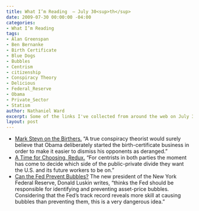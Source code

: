 ```yaml
---
title: What I’m Reading  — July 30<sup>th</sup>
date: 2009-07-30 00:00:00 -04:00
categories:
- What I’m Reading
tags:
- Alan Greenspan
- Ben Bernanke
- Birth Certificate
- Blue Dogs
- Bubbles
- Centrism
- citizenship
- Conspiracy Theory
- Delicious
- Federal_Reserve
- Obama
- Private_Sector
- Statism
author: Nathaniel Ward
excerpt: Some of the links I've collected from around the web on July 30th
layout: post
---
```


  * [Mark Steyn on the Birthers.][1] “A true conspiracy theorist would surely believe that Obama deliberately started the birth-certificate business in order to make it easier to dismiss his opponents as deranged.”
  * [A Time for Choosing, Redux.][2] “For centrists in both parties the moment has come to decide which side of the public-private divide they want the U.S. and its future workers to be on.”
  * [Can the Fed Prevent Bubbles?][3] The new president of the New York Federal Reserve, Donald Luskin writes, “thinks the Fed should be responsible for identifying and preventing asset-price bubbles. Considering that the Fed’s track record reveals more skill at causing bubbles than preventing them, this is a very dangerous idea.”

 [1]: http://corner.nationalreview.com/post/?q=MjBlNjI4YzFmYmY0ZTNkMGI4YTE4NDZkYWZiNjU3ZWQ=
 [2]: http://online.wsj.com/article/SB10001424052970203609204574316403627684602.html
 [3]: http://online.wsj.com/article/SB10001424052970203946904574300450501468552.html